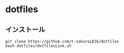 # dotfiles

## インストール

```
git clone https://github.com/t-sakurai816/dotfiles
bash dotfiles/dotfilesLink.sh
```